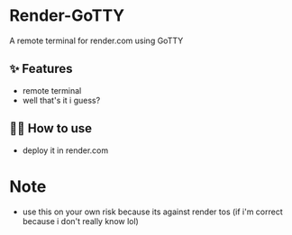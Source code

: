 # Render-GoTTY

A remote terminal for render.com using GoTTY
## ✨ Features

- remote terminal
- well that's it i guess?

## 💁‍♀️ How to use

- deploy it in render.com

# Note

- use this on your own risk because its against render tos (if i'm correct because i don't really know lol)

